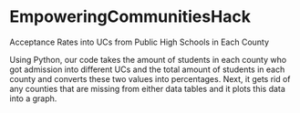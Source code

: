 # EmpoweringCommunitiesHack
Acceptance Rates into UCs from Public High Schools in Each County

Using Python, our code takes the amount of students in each county who got admission into different UCs and the total amount of students in each county and converts these two values into percentages. Next, it gets rid of any counties that are missing from either data tables and it plots this data into a graph.
